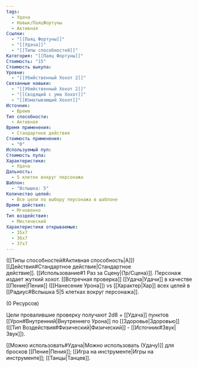 ```yaml
---
tags:
  - Удача
  - Навык/ПаяцФортуны
  - Активная
Ссылки:
  - "[[Паяц Фортуны]]"
  - "[[Удача]]"
  - "[[Типы способностей]]"
Категория: "[[Паяц Фортуны]]"
Стоимость: "15"
Стоимость выкупа: 
Уровни:
  - "[[Убийственный Хохот 2]]"
Связанные навыки:
  - "[[Убийственный Хохот 2]]"
  - "[[Сводящий с ума Хохот]]"
  - "[[Изматывающий Хохот]]"
Источник:
  - Время
Тип способности:
  - Активная
Время применения:
  - Стандартное действие
Стоимость применения:
  - "0"
Используемый пул: 
Стоимость пула: 
Характеристики:
  - Удача
Дальность:
  - 5 клеток вокруг персонажа
Шаблон:
  - "Вспышка: 5"
Количество целей:
  - Все цели по выбору персонажа в шаблоне
Время действия:
  - Мгновенно
Тип воздействия:
  - Мистический
Характеристики открываемые:
  - 35x7
  - 36x7
  - 37x7
---
```

([[Типы способностей#Активная способность|А]]) [[Действия#Стандартное действие|Стандартное действие]]. [[Использование#1 Раз за Сцену|(1р/Сцена)]]. Персонаж издает жуткий хохот. [[Встречная проверка]] [[Удача|Удачи]] в качестве [[Пение|Пения]] ([[Нанесение Урона]]) vs [[Характер|Хар]] всех целей в [[Радиус#Вспышка 5|5 клетках вокруг персонажа]].

(0 Ресурсов)

Цели провалившие проверку получают 2d8 + [[Удача]] пунктов [[Урон#Внутренний|Внутреннего Урона]] по [[Здоровье|Здоровью]] ([[Тип Воздействия#Физический|Физический]] - [[Источник#Звук|Звук]]).

[[Можно использовать#Удача|Можно использовать (Удачу)]] для бросков [[Пение|Пения]];  [[Игра на инструменте|Игры на инструменте]]; [[Танцы|Танцев]].